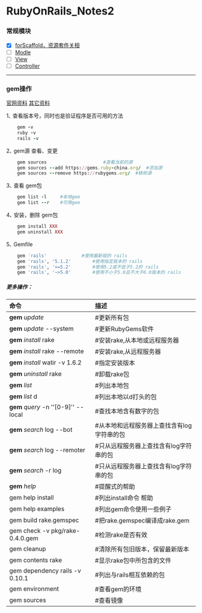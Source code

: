 # RubyOnRails_Notes2

### 常规模块
- [x] [forScaffold，资源套件关相](https://github.com/batuZ/RubyOnRails_Notes2/tree/master/forScaffold#scaffold-%E7%AE%A1%E7%90%86%E8%B5%84%E6%BA%90%E5%A5%97%E4%BB%B6%E7%9A%84%E5%87%BD%E6%95%B0)
- [ ] [Modle]()
- [ ] [View]()
- [ ] [Controller]()
---
### gem操作

[官网资料](https://gems.ruby-china.org/)
[其它资料](http://www.runoob.com/ruby/ruby-rubygems.html)

1､ 查看版本号，同时也是验证程序是否可用的方法
```ruby
	gem -v
	ruby -v
	rails -v
```
2､ gem源 查看、变更
```ruby
	gem sources 					#查看当前的源
	gem sources --add https://gems.ruby-china.org/	#添加源
	gem sources --remove https://rubygems.org/	#移除源
```
3､ 查看 gem包
```ruby
	gem list -l 	#本地gem
	gem list --r 	#可用gem
```
4､ 安装，删除 gem包
```ruby
	gem install XXX
	gem uninstall XXX
```
5､ Gemfile 
```ruby
	gem 'rails'  			#使用最新版的 rails
	gem 'rails', '5.1.2'		#使用指定版本的 rails
	gem 'rails', '>=5.2'		#使用5.2或不低于5.2的 rails
	gem 'rails', '~>5.0'		#使用不小于5.0且不大于6.0版本的 rails
```
##### 更多操作：

| 命令 | 描述 |
| :------------- | :----------- |
|**gem** _update_ | #更新所有包 |
|**gem** _update_ --system | #更新RubyGems软件 |
|**gem** _install_ rake | #安装rake,从本地或远程服务器 |
|**gem** _install_ rake --remote | #安装rake,从远程服务器 |
|**gem** _install_ watir -v 1.6.2|#指定安装版本|
|**gem** _uninstall_ rake|#卸载rake包|
|**gem** _list_|#列出本地包|
|**gem** _list_ d|#列出本地以d打头的包|
|**gem** _query_ -n ''[0-9]'' --local|#查找本地含有数字的包|
|**gem** _search_ log --bot|#从本地和远程服务器上查找含有log字符串的包|
|**gem** _search_ log --remoter|#只从远程服务器上查找含有log字符串的包|
|**gem** _search_ -r log|#只从远程服务器上查找含有log字符串的包|
|**gem** _help_|#提醒式的帮助|
gem help install|#列出install命令 帮助
gem help examples|#列出gem命令使用一些例子
gem build rake.gemspec|#把rake.gemspec编译成rake.gem
gem check -v pkg/rake-0.4.0.gem|#检测rake是否有效
gem cleanup|#清除所有包旧版本，保留最新版本
gem contents rake|#显示rake包中所包含的文件
gem dependency rails -v 0.10.1|#列出与rails相互依赖的包
gem environment|#查看gem的环境
gem sources|#查看镜像
